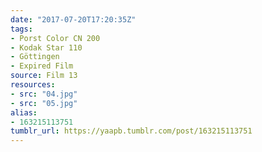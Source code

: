 ```yaml
---
date: "2017-07-20T17:20:35Z"
tags:
- Porst Color CN 200
- Kodak Star 110
- Göttingen
- Expired Film
source: Film 13
resources:
- src: "04.jpg"
- src: "05.jpg"
alias:
- 163215113751
tumblr_url: https://yaapb.tumblr.com/post/163215113751
---
```

